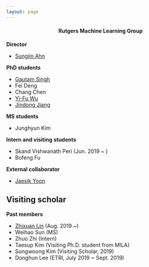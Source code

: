 ```yaml
---
layout: page
---
```


<h4 style="text-align: center">Rutgers Machine Learning Group</h4>

<!--#### Rutgers Machinne Learning Group-->

**Director**
- [Sungjin Ahn](../index)

<!--### Current Members-->
**PhD students**

- [Gautam Singh](http://singhgautam.github.io/)  
- Fei Deng  
- Chang Chen  
- [Yi-Fu Wu](http://www.yifuwu.com/)  
- [Jindong Jiang](https://www.jindongjiang.me/)


**MS students**  
- Junghyun Kim  

**Intern and visiting students** 

- Skand Vishwanath Peri (Jun. 2019 ~ )
- Bofeng Fu

**External collaborator**  
- [Jaesik Yoon](https://sites.google.com/view/jaesikyoon/home)  


**Visiting scholar** 
- 

**Past members**  
- [Zhixuan Lin](https://www.zhixuanlin.com/) (Aug. 2019 ~)  
- Weihao Sun (MS)
- Zhuo Zhi (Intern)  
- Taesup Kim (Visiting Ph.D. student from MILA)  
- Sungwoong Kim (Visiting Scholar, 2019)  
- Donghun Lee (ETRI, July 2019 ~ Sept. 2019)  